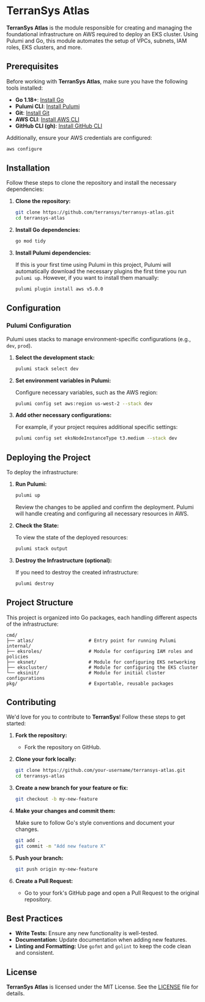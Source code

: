 
# TerranSys Atlas

**TerranSys Atlas** is the module responsible for creating and managing the foundational infrastructure on AWS required to deploy an EKS cluster. Using Pulumi and Go, this module automates the setup of VPCs, subnets, IAM roles, EKS clusters, and more.

## Prerequisites

Before working with **TerranSys Atlas**, make sure you have the following tools installed:

- **Go 1.18+**: [Install Go](https://golang.org/doc/install)
- **Pulumi CLI**: [Install Pulumi](https://www.pulumi.com/docs/get-started/install/)
- **Git**: [Install Git](https://git-scm.com/book/en/v2/Getting-Started-Installing-Git)
- **AWS CLI**: [Install AWS CLI](https://docs.aws.amazon.com/cli/latest/userguide/install-cliv2.html)
- **GitHub CLI (gh)**: [Install GitHub CLI](https://cli.github.com/)

Additionally, ensure your AWS credentials are configured:

```bash
aws configure
```

## Installation

Follow these steps to clone the repository and install the necessary dependencies:

1. **Clone the repository:**

   ```bash
   git clone https://github.com/terransys/terransys-atlas.git
   cd terransys-atlas
   ```

2. **Install Go dependencies:**

   ```bash
   go mod tidy
   ```

3. **Install Pulumi dependencies:**

   If this is your first time using Pulumi in this project, Pulumi will automatically download the necessary plugins the first time you run `pulumi up`. However, if you want to install them manually:

   ```bash
   pulumi plugin install aws v5.0.0
   ```

## Configuration

### Pulumi Configuration

Pulumi uses stacks to manage environment-specific configurations (e.g., `dev`, `prod`).

1. **Select the development stack:**

   ```bash
   pulumi stack select dev
   ```

2. **Set environment variables in Pulumi:**

   Configure necessary variables, such as the AWS region:

   ```bash
   pulumi config set aws:region us-west-2 --stack dev
   ```

3. **Add other necessary configurations:**

   For example, if your project requires additional specific settings:

   ```bash
   pulumi config set eksNodeInstanceType t3.medium --stack dev
   ```

## Deploying the Project

To deploy the infrastructure:

1. **Run Pulumi:**

   ```bash
   pulumi up
   ```

   Review the changes to be applied and confirm the deployment. Pulumi will handle creating and configuring all necessary resources in AWS.

2. **Check the State:**

   To view the state of the deployed resources:

   ```bash
   pulumi stack output
   ```

3. **Destroy the Infrastructure (optional):**

   If you need to destroy the created infrastructure:

   ```bash
   pulumi destroy
   ```

## Project Structure

This project is organized into Go packages, each handling different aspects of the infrastructure:

```
cmd/
├── atlas/                    # Entry point for running Pulumi
internal/
├── eksroles/                 # Module for configuring IAM roles and policies
├── eksnet/                   # Module for configuring EKS networking
├── ekscluster/               # Module for configuring the EKS cluster
└── eksinit/                  # Module for initial cluster configurations
pkg/                          # Exportable, reusable packages
```

## Contributing

We'd love for you to contribute to **TerranSys**! Follow these steps to get started:

1. **Fork the repository:**
   - Fork the repository on GitHub.

2. **Clone your fork locally:**

   ```bash
   git clone https://github.com/your-username/terransys-atlas.git
   cd terransys-atlas
   ```

3. **Create a new branch for your feature or fix:**

   ```bash
   git checkout -b my-new-feature
   ```

4. **Make your changes and commit them:**

   Make sure to follow Go's style conventions and document your changes.

   ```bash
   git add .
   git commit -m "Add new feature X"
   ```

5. **Push your branch:**

   ```bash
   git push origin my-new-feature
   ```

6. **Create a Pull Request:**
   - Go to your fork's GitHub page and open a Pull Request to the original repository.

## Best Practices

- **Write Tests:** Ensure any new functionality is well-tested.
- **Documentation:** Update documentation when adding new features.
- **Linting and Formatting:** Use `gofmt` and `golint` to keep the code clean and consistent.

## License

**TerranSys Atlas** is licensed under the MIT License. See the [LICENSE](LICENSE) file for details.
